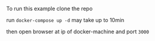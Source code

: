 To run this example clone the repo

run `docker-compose up -d` may take up to 10min

then open browser at ip of docker-machine and port `3000`

